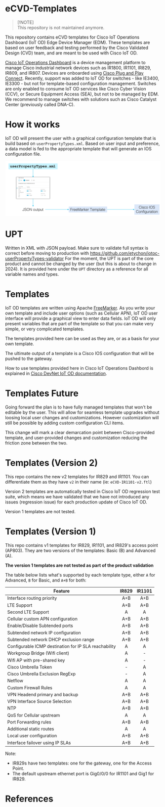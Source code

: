 # eCVD-Templates

> [!NOTE]\
> This repository is not maintained anymore.

This repository contains eCVD templates for Cisco IoT Operations Dashboard (IoT OD) Edge Device Manager (EDM). These templates are based on user feedback and testing performed by the Cisco Validated Design (CVD) team, and are meant to be used with Cisco IoT OD.

[Cisco IoT Operations Dashboard](https://developer.cisco.com/docs/iotod/) is a device management platform to manage Cisco industrial network devices such as IR1800, IR1101, IR829, IR809, and IR807. Devices are onboarded using [Cisco Plug and Play Connect](https://www.cisco.com/c/en/us/buy/smart-accounts/plug-play-connect.html). Recently, support was added to IoT OD for switches - like IE3400, IE3300 - but not for template-based configuration management. Switches are only enabled to consume IoT OD services like Cisco Cyber Vision (CCV), or Secure Equipment Access (SEA), but not to be managed by EDM. We recommend to manage switches with solutions such as Cisco Catalyst Center (previously called DNA-C).

# How it works

IoT OD will present the user with a graphical configuration template that is build based on `userPropertyTypes.xml`. Based on user input and preference, a data model is fed to the appropriate template that will generate an IOS configuration file.

![flow.png](images/flow.png)

# UPT

Written in XML with JSON payload. Make sure to validate full syntax is correct before moving to production with https://github.com/etychon/iotoc-userPropertyTypes-validator
For the moment, the UPT is part of the core product and cannot be changed by the user (but this is about to change in 2024). 
It is provided here under the `UPT` directory as a reference for all variable names and types.

# Templates

IoT OD templates are written using Apache [FreeMarker](https://freemarker.apache.org/). As you write your own template and include user options (such as Cellular APN), IoT OD user interface will provide a graphical view to enter data fields. IoT OD will only present variables that are part of the template so that you can make very simple, or very complicated templates.

The templates provided here can be used as they are, or as a basis for your own template.

The ultimate output of a template is a Cisco IOS configuration that will be pushed to the gateway.

How to use templates provided here in Cisco IoT Operations Dashbord is explained in [Cisco DevNet IoT OD documentation](https://developer.cisco.com/docs/iotod/#!manage-templates-and-groups/add-and-manage-configurations).

# Templates Future

Going forward the plan is to have fully managed templates that won't be editable by the user. This will allow for seamless template upgrades without loosing local user changes and customizations. However customization will still be possible by adding custom configuration CLI items. 

This change will mark a clear demarcation point between Cisco-provided template, and user-provided changes and customization reducing the friction zone between the two. 

# Templates (Version 2)

This repo contains the new v2 templates for IR829 and IR1101. You can differentiate them as they have `v2` in their name (ie: `eCVD-IR1101-v2.ftl`)

Version 2 templates are automatically tested in Cisco IoT OD regression test suite, which means we have validated that we have not introduced any issues (regression issue) for each production update of Cisco IoT OD.

Version 1 templates are not tested.

# Templates (Version 1)

This repo contains v1 templates for IR829, IR1101, and IR829's access point (AP803). They are two versions of the templates: Basic (B) and Advanced (A).

**The version 1 templates are not tested as part of the product validation**


The table below lists what's supported by each template type, either `A` for Advanced, `B` for Basic, and `A+B` for both:

| Feature                                         | IR829 | IR1101 |
|-------------------------------------------------|:----------:|:------:|
| Interface routing priority                            | A+B | A+B |
| LTE Support                                           | A+B | A+B |
| Second LTE Support                                    | A   |  A  |
| Cellular custom APN configuration                     | A+B | A+B |
| Enable/Disable Subtended ports                        | A+B| A+B |
| Subtended network IP configuration                    | A+B | A+B |
| Subtended network DHCP exclusion range                | A+B | A+B |
| Configurable ICMP destination for IP SLA reachability | A | A |
| Workgroup Bridge (Wifi client)                        | A | - |
| Wifi AP with pre-shared key                           | A | - |
| Cisco Umbrella Token                                  | - | A |
| Cisco Umbrella Exclusion RegExp                       | - | A |
| Netflow                                               | A | A |
| Custom Firewall Rules                                 | A | A |
| VPN Headend primary and backup                        | A+B | A+B |
| VPN Interface Source Selection                        | A+B | A+B |
| NTP                                                   | A+B | A+B |
| QoS for Cellular upstream                             | A | A |
| Port Forwarding rules                                 | A+B | A+B |
| Additional static routes                              | A | A |
| Local user configuration                              | A+B | A+B |
| Interface failover using IP SLAs                      | A+B | A+B |

Note:
* IR829s have two templates: one for the gateway, one for the Access Point.
* The default upstream ethernet port is Gig0/0/0 for IR1101 and Gig1 for IR829.

# References
